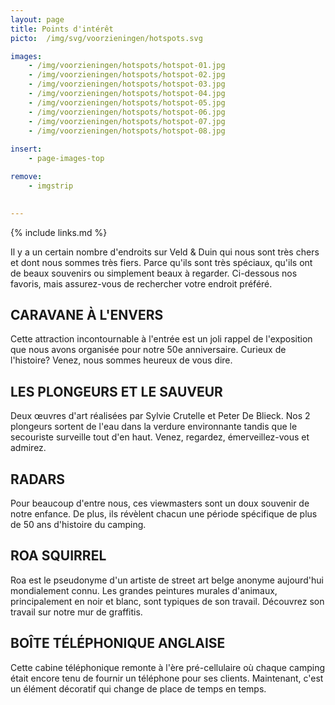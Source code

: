 ```yaml
---
layout: page
title: Points d'intérêt
picto:  /img/svg/voorzieningen/hotspots.svg

images:
    - /img/voorzieningen/hotspots/hotspot-01.jpg
    - /img/voorzieningen/hotspots/hotspot-02.jpg
    - /img/voorzieningen/hotspots/hotspot-03.jpg
    - /img/voorzieningen/hotspots/hotspot-04.jpg
    - /img/voorzieningen/hotspots/hotspot-05.jpg
    - /img/voorzieningen/hotspots/hotspot-06.jpg
    - /img/voorzieningen/hotspots/hotspot-07.jpg
    - /img/voorzieningen/hotspots/hotspot-08.jpg
    
insert:
    - page-images-top

remove:
    - imgstrip
    

---
```

{% include links.md %}

Il y a un certain nombre d'endroits sur Veld & Duin qui nous sont très chers et dont nous sommes très fiers. Parce qu'ils sont très spéciaux, qu'ils ont de beaux souvenirs ou simplement beaux à regarder.
Ci-dessous nos favoris, mais assurez-vous de rechercher votre endroit préféré.

## CARAVANE À L'ENVERS
Cette attraction incontournable à l'entrée est un joli rappel de l'exposition que nous avons organisée pour notre 50e anniversaire. Curieux de l'histoire? Venez, nous sommes heureux de vous dire.

## LES PLONGEURS ET LE SAUVEUR
Deux œuvres d'art réalisées par Sylvie Crutelle et Peter De Blieck.
Nos 2 plongeurs sortent de l'eau dans la verdure environnante tandis que le secouriste surveille tout d'en haut. Venez, regardez, émerveillez-vous et admirez.

## RADARS
Pour beaucoup d'entre nous, ces viewmasters sont un doux souvenir de notre enfance. De plus, ils révèlent chacun une période spécifique de plus de 50 ans d'histoire du camping.

## ROA SQUIRREL
Roa est le pseudonyme d'un artiste de street art belge anonyme aujourd'hui mondialement connu. Les grandes peintures murales d'animaux, principalement en noir et blanc, sont typiques de son travail. Découvrez son travail sur notre mur de graffitis.

## BOÎTE TÉLÉPHONIQUE ANGLAISE
Cette cabine téléphonique remonte à l'ère pré-cellulaire où chaque camping était encore tenu de fournir un téléphone pour ses clients. Maintenant, c'est un élément décoratif qui change de place de temps en temps.
